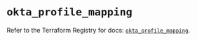 # `okta_profile_mapping`

Refer to the Terraform Registry for docs: [`okta_profile_mapping`](https://registry.terraform.io/providers/okta/okta/4.17.0/docs/resources/profile_mapping).
